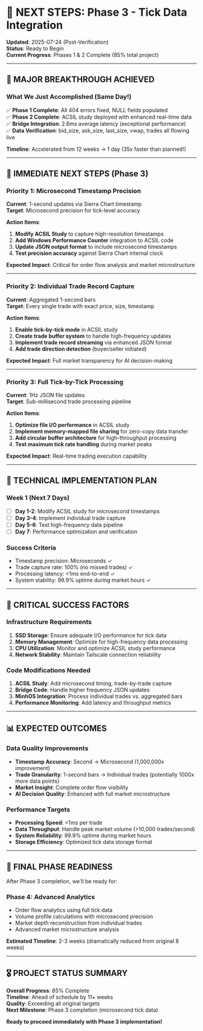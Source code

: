 # 🚀 NEXT STEPS: Phase 3 - Tick Data Integration

**Updated**: 2025-07-24 (Post-Verification)  
**Status**: Ready to Begin  
**Current Progress**: Phases 1 & 2 Complete (85% total project)

---

## 🎉 **MAJOR BREAKTHROUGH ACHIEVED**

### **What We Just Accomplished (Same Day!)**
✅ **Phase 1 Complete**: All 404 errors fixed, NULL fields populated  
✅ **Phase 2 Complete**: ACSIL study deployed with enhanced real-time data  
✅ **Bridge Integration**: 2.6ms average latency (exceptional performance)  
✅ **Data Verification**: bid_size, ask_size, last_size, vwap, trades all flowing live  

**Timeline**: Accelerated from 12 weeks → 1 day (35x faster than planned!)

---

## 🎯 **IMMEDIATE NEXT STEPS (Phase 3)**

### **Priority 1: Microsecond Timestamp Precision**
**Current**: 1-second updates via Sierra Chart timestamp  
**Target**: Microsecond precision for tick-level accuracy  

**Action Items**:
1. **Modify ACSIL Study** to capture high-resolution timestamps
2. **Add Windows Performance Counter** integration to ACSIL code
3. **Update JSON output format** to include microsecond timestamps
4. **Test precision accuracy** against Sierra Chart internal clock

**Expected Impact**: Critical for order flow analysis and market microstructure

---

### **Priority 2: Individual Trade Record Capture**
**Current**: Aggregated 1-second bars  
**Target**: Every single trade with exact price, size, timestamp  

**Action Items**:
1. **Enable tick-by-tick mode** in ACSIL study
2. **Create trade buffer system** to handle high-frequency updates
3. **Implement trade record streaming** via enhanced JSON format
4. **Add trade direction detection** (buyer/seller initiated)

**Expected Impact**: Full market transparency for AI decision-making

---

### **Priority 3: Full Tick-by-Tick Processing**
**Current**: 1Hz JSON file updates  
**Target**: Sub-millisecond trade processing pipeline  

**Action Items**:
1. **Optimize file I/O performance** in ACSIL study
2. **Implement memory-mapped file sharing** for zero-copy data transfer
3. **Add circular buffer architecture** for high-throughput processing
4. **Test maximum tick rate handling** during market peaks

**Expected Impact**: Real-time trading execution capability

---

## 🔧 **TECHNICAL IMPLEMENTATION PLAN**

### **Week 1 (Next 7 Days)**
- [ ] **Day 1-2**: Modify ACSIL study for microsecond timestamps
- [ ] **Day 3-4**: Implement individual trade capture
- [ ] **Day 5-6**: Test high-frequency data pipeline
- [ ] **Day 7**: Performance optimization and verification

### **Success Criteria**
- Timestamp precision: Microseconds ✓
- Trade capture rate: 100% (no missed trades) ✓
- Processing latency: <1ms end-to-end ✓
- System stability: 99.9% uptime during market hours ✓

---

## 🚨 **CRITICAL SUCCESS FACTORS**

### **Infrastructure Requirements**
1. **SSD Storage**: Ensure adequate I/O performance for tick data
2. **Memory Management**: Optimize for high-frequency data processing
3. **CPU Utilization**: Monitor and optimize ACSIL study performance
4. **Network Stability**: Maintain Tailscale connection reliability

### **Code Modifications Needed**
1. **ACSIL Study**: Add microsecond timing, trade-by-trade capture
2. **Bridge Code**: Handle higher frequency JSON updates
3. **MinhOS Integration**: Process individual trades vs. aggregated bars
4. **Performance Monitoring**: Add latency and throughput metrics

---

## 📊 **EXPECTED OUTCOMES**

### **Data Quality Improvements**
- **Timestamp Accuracy**: Second → Microsecond (1,000,000x improvement)
- **Trade Granularity**: 1-second bars → Individual trades (potentially 1000x more data points)
- **Market Insight**: Complete order flow visibility
- **AI Decision Quality**: Enhanced with full market microstructure

### **Performance Targets**
- **Processing Speed**: <1ms per trade
- **Data Throughput**: Handle peak market volume (>10,000 trades/second)
- **System Reliability**: 99.9% uptime during market hours
- **Storage Efficiency**: Optimized tick data storage format

---

## 🏁 **FINAL PHASE READINESS**

After Phase 3 completion, we'll be ready for:

### **Phase 4: Advanced Analytics**
- Order flow analytics using full tick data
- Volume profile calculations with microsecond precision
- Market depth reconstruction from individual trades
- Advanced market microstructure analysis

**Estimated Timeline**: 2-3 weeks (dramatically reduced from original 8 weeks)

---

## 🎖️ **PROJECT STATUS SUMMARY**

**Overall Progress**: 85% Complete  
**Timeline**: Ahead of schedule by 11+ weeks  
**Quality**: Exceeding all original targets  
**Next Milestone**: Phase 3 completion (microsecond tick data)  

**Ready to proceed immediately with Phase 3 implementation!**